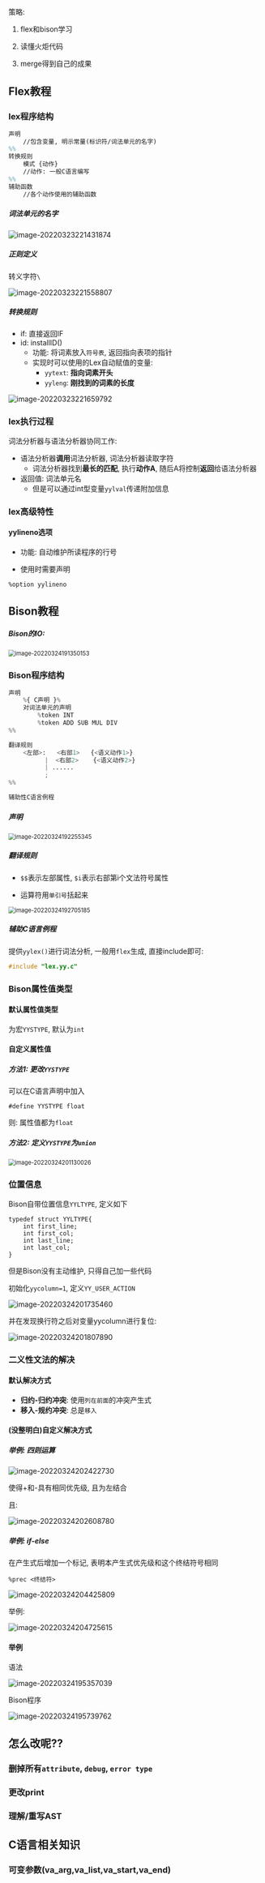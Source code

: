 策略: 

1. flex和bison学习

2. 读懂火炬代码

3. merge得到自己的成果

## Flex教程

### lex程序结构

```latex
声明
	//包含变量, 明示常量(标识符/词法单元的名字)
%%	
转换规则
	模式 {动作}
	//动作: 一般C语言编写
%%
辅助函数
	//各个动作使用的辅助函数
```

##### 词法单元的名字

![image-20220323221431874](images/Untitled/image-20220323221431874.png)

##### 正则定义

转义字符`\`

![image-20220323221558807](images/Untitled/image-20220323221558807.png)

##### 转换规则

- if: 直接返回IF
- id: installID()
  - 功能: 将词素放入`符号表`, 返回指向表项的指针
  - 实现时可以使用的Lex自动赋值的变量:
    - `yytext`: **指向词素开头**
    - `yyleng`: **刚找到的词素的长度**

![image-20220323221659792](images/Untitled/image-20220323221659792.png)

### lex执行过程

词法分析器与语法分析器协同工作:

- 语法分析器**调用**词法分析器, 词法分析器读取字符
  - 词法分析器找到**最长的匹配**, 执行**动作A**, 随后A将控制**返回**给语法分析器
- 返回值: 词法单元名
  - 但是可以通过int型变量`yylval`传递附加信息

### lex高级特性

#### yylineno选项

- 功能: 自动维护所读程序的行号

- 使用时需要声明

```
%option yylineno
```

## Bison教程

##### Bison的IO: 

<img src="images/Untitled/image-20220324191350153.png" alt="image-20220324191350153" style="zoom:80%;" />

### Bison程序结构

```Python
声明
	%{ C声明 }%
	对词法单元的声明
    	%token INT
        %token ADD SUB MUL DIV
%%

翻译规则
	<左部>:	<右部1>	{<语义动作1>}
		  |	 <右部2>	  {<语义动作2>}
          | ......
          ;
%%

辅助性C语言例程
```

##### 声明

<img src="images/Untitled/image-20220324192255345.png" alt="image-20220324192255345" style="zoom: 80%;" />

##### 翻译规则

- `$$`表示左部属性, `$i`表示右部第i个文法符号属性

- 运算符用`单引号`括起来

<img src="images/Untitled/image-20220324192705185.png" alt="image-20220324192705185" style="zoom:80%;" />

##### 辅助C语言例程

提供`yylex()`进行词法分析, 一般用`flex`生成, 直接include即可:

```c
#include "lex.yy.c"
```

### Bison属性值类型

#### 默认属性值类型

为宏`YYSTYPE`, 默认为`int`

#### 自定义属性值

##### 方法1: 更改`YYSTYPE`

可以在C语言声明中加入

```
#define YYSTYPE float
```

则: 属性值都为`float`

##### 方法2: 定义`YYSTYPE`为`union`

<img src="images/Untitled/image-20220324201130026.png" alt="image-20220324201130026" style="zoom:80%;" />

### 位置信息

Bison自带位置信息`YYLTYPE`, 定义如下

```
typedef struct YYLTYPE{
	int first_line;
	int first_col;
	int last_line;
	int last_col;
}
```

但是Bison没有主动维护, 只得自己加一些代码

初始化`yycolumn=1`, 定义`YY_USER_ACTION`

![image-20220324201735460](images/Untitled/image-20220324201735460.png)

并在发现换行符之后对变量yycolumn进行复位:

![image-20220324201807890](images/Untitled/image-20220324201807890.png)

### 二义性文法的解决

#### 默认解决方式

- **归约-归约冲突**: 使用`列在前面`的冲突产生式
- **移入-规约冲突**: 总是`移入`

#### (没整明白)自定义解决方式

##### 举例: 四则运算

![image-20220324202422730](images/Untitled/image-20220324202422730.png)

使得+和-具有相同优先级, 且为左结合

且: 

![image-20220324202608780](images/Untitled/image-20220324202608780.png)

##### 举例: if-else

在产生式后增加一个标记, 表明本产生式优先级和这个终结符号相同

```
%prec <终结符>
```

![image-20220324204425809](images/Untitled/image-20220324204425809.png)

举例: 

![image-20220324204725615](images/Untitled/image-20220324204725615.png)

#### 举例

语法

![image-20220324195357039](images/Untitled/image-20220324195357039.png)

Bison程序

![image-20220324195739762](images/Untitled/image-20220324195739762.png)



## 怎么改呢??

### 删掉所有`attribute`, `debug`, `error type`

### 更改print

### 理解/重写AST

## C语言相关知识

### 可变参数(va_arg,va_list,va_start,va_end)

